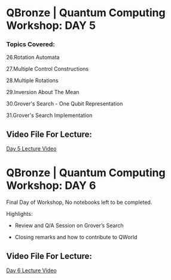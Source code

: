# QBronze | Quantum Computing Workshop: DAY 5

### Topics Covered:

26.Rotation Automata

27.Multiple Control Constructions 

28.Multiple Rotations

29.Inversion About The Mean

30.Grover's Search - One Qubit Representation

31.Grover's Search Implementation

## Video File For Lecture:

<a href="https://drive.google.com/file/d/1-82TleuBCmw1FDe2PemOHadick2fw8TO/view?usp=sharing">Day 5 Lecture Video</a>

# QBronze | Quantum Computing Workshop: DAY 6

Final Day of Workshop, No notebooks left to be completed.

Highlights:

- Review and Q/A Session on Grover’s Search

- Closing remarks and how to contribute to QWorld

## Video File For Lecture:

<a href="https://drive.google.com/file/d/1kIabnzKZk7nuEpke8yseLpCl-QUOcDV1/view?usp=sharing">Day 6 Lecture Video</a>






